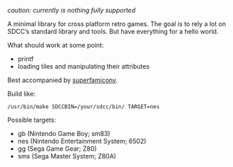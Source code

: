 *caution: currently is nothing fully supported*

A minimal library for cross platform retro games. The goal is to rely a lot on SDCC’s standard library and tools. But have everything for a hello world.

What should work at some point:
- printf
- loading tiles and manipulating their attributes

Best accompanied by [superfamiconv].

Build like:

```
/usr/bin/make SDCCBIN=/your/sdcc/bin/ TARGET=nes
```

Possible targets:
* gb (Nintendo Game Boy; sm83)
* nes (Nintendo Entertainment System; 6502)
* gg (Sega Game Gear; Z80)
* sms (Sega Master System; Z80A)

[superfamiconv]: https://github.com/Optiroc/SuperFamiconv